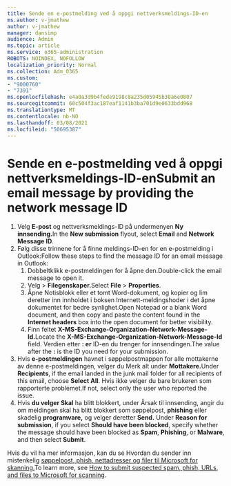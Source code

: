 ```yaml
---
title: Sende en e-postmelding ved å oppgi nettverksmeldings-ID-en
ms.author: v-jmathew
author: v-jmathew
manager: dansimp
audience: Admin
ms.topic: article
ms.service: o365-administration
ROBOTS: NOINDEX, NOFOLLOW
localization_priority: Normal
ms.collection: Adm_O365
ms.custom:
- "9000760"
- "7391"
ms.openlocfilehash: e4a0a3d9b4fede9198c8a235d05945b30a6e0807
ms.sourcegitcommit: 60c504f3ac187eaf1141b3ba701d9e0633bdd968
ms.translationtype: MT
ms.contentlocale: nb-NO
ms.lasthandoff: 03/08/2021
ms.locfileid: "50695387"
---
```

# <a name="submit-an-email-message-by-providing-the-network-message-id"></a><span data-ttu-id="69410-102">Sende en e-postmelding ved å oppgi nettverksmeldings-ID-en</span><span class="sxs-lookup"><span data-stu-id="69410-102">Submit an email message by providing the network message ID</span></span>

1. <span data-ttu-id="69410-103">Velg **E-post** og  nettverksmeldings-ID på undermenyen **Ny innsending.**</span><span class="sxs-lookup"><span data-stu-id="69410-103">In the **New submission** flyout, select **Email** and **Network Message ID**.</span></span>
2. <span data-ttu-id="69410-104">Følg disse trinnene for å finne meldings-ID-en for en e-postmelding i Outlook:</span><span class="sxs-lookup"><span data-stu-id="69410-104">Follow these steps to find the message ID for an email message in Outlook:</span></span>
    1. <span data-ttu-id="69410-105">Dobbeltklikk e-postmeldingen for å åpne den.</span><span class="sxs-lookup"><span data-stu-id="69410-105">Double-click the email message to open it.</span></span>
    1. <span data-ttu-id="69410-106">Velg   >  **Filegenskaper.**</span><span class="sxs-lookup"><span data-stu-id="69410-106">Select **File** > **Properties**.</span></span>
    1. <span data-ttu-id="69410-107">Åpne Notisblokk eller et tomt Word-dokument, og  kopier og lim deretter inn innholdet i boksen Internett-meldingshoder i det åpne dokumentet for bedre synlighet.</span><span class="sxs-lookup"><span data-stu-id="69410-107">Open Notepad or a blank Word document, and then copy and paste the content found in the **Internet headers** box into the open document for better visibility.</span></span>
    1. <span data-ttu-id="69410-108">Finn feltet **X-MS-Exchange-Organization-Network-Message-Id.**</span><span class="sxs-lookup"><span data-stu-id="69410-108">Locate the **X-MS-Exchange-Organization-Network-Message-Id** field.</span></span> <span data-ttu-id="69410-109">Verdien etter **: er** ID-en du trenger for innsendingen.</span><span class="sxs-lookup"><span data-stu-id="69410-109">The value after the **:** is the ID you need for your submission.</span></span>
3. <span data-ttu-id="69410-110">Hvis **e-postmeldingen** havnet i søppelpostmappen for alle mottakerne av denne e-postmeldingen, velger du Merk alt under **Mottakere.**</span><span class="sxs-lookup"><span data-stu-id="69410-110">Under **Recipients**, if the email landed in the junk mail folder for all recipients of this email, choose **Select All**.</span></span> <span data-ttu-id="69410-111">Hvis ikke velger du bare brukeren som rapporterte problemet.</span><span class="sxs-lookup"><span data-stu-id="69410-111">If not, select only the user who reported the issue.</span></span>
4. <span data-ttu-id="69410-112">Hvis **du velger Skal** ha blitt blokkert, under Årsak til innsending, angir du om meldingen skal ha blitt blokkert som søppelpost, **phishing** eller skadelig **programvare,** og velger deretter **Send.**  </span><span class="sxs-lookup"><span data-stu-id="69410-112">Under **Reason for submission**, if you select **Should have been blocked**, specify whether the message should have been blocked as **Spam**, **Phishing**, or **Malware**, and then select **Submit**.</span></span>

<span data-ttu-id="69410-113">Hvis du vil ha mer informasjon, kan du se Hvordan du sender inn mistenkelig [søppelpost, phish, nettadresser og filer til Microsoft for skanning.](https://go.microsoft.com/fwlink/?linkid=2101479)</span><span class="sxs-lookup"><span data-stu-id="69410-113">To learn more, see [How to submit suspected spam, phish, URLs, and files to Microsoft for scanning](https://go.microsoft.com/fwlink/?linkid=2101479).</span></span>
